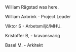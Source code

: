 William Rågstad was here.

William Axbrink - Project Leader

Viktor S - Arbetsmiljö/MHU.

Kristoffer B, - kravansvarig

Basel M. - Arkitekt